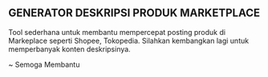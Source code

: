 ## GENERATOR DESKRIPSI PRODUK MARKETPLACE

Tool sederhana untuk membantu mempercepat posting produk di Markeplace seperti Shopee, Tokopedia.
Silahkan kembangkan lagi untuk memperbanyak konten deskripsinya.

~ Semoga Membantu
